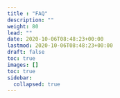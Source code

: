 ```yaml
---
title : "FAQ"
description: ""
weight: 80
lead: ""
date: 2020-10-06T08:48:23+00:00
lastmod: 2020-10-06T08:48:23+00:00
draft: false
toc: true
images: []
toc: true
sidebar:
  collapsed: true
---
```


